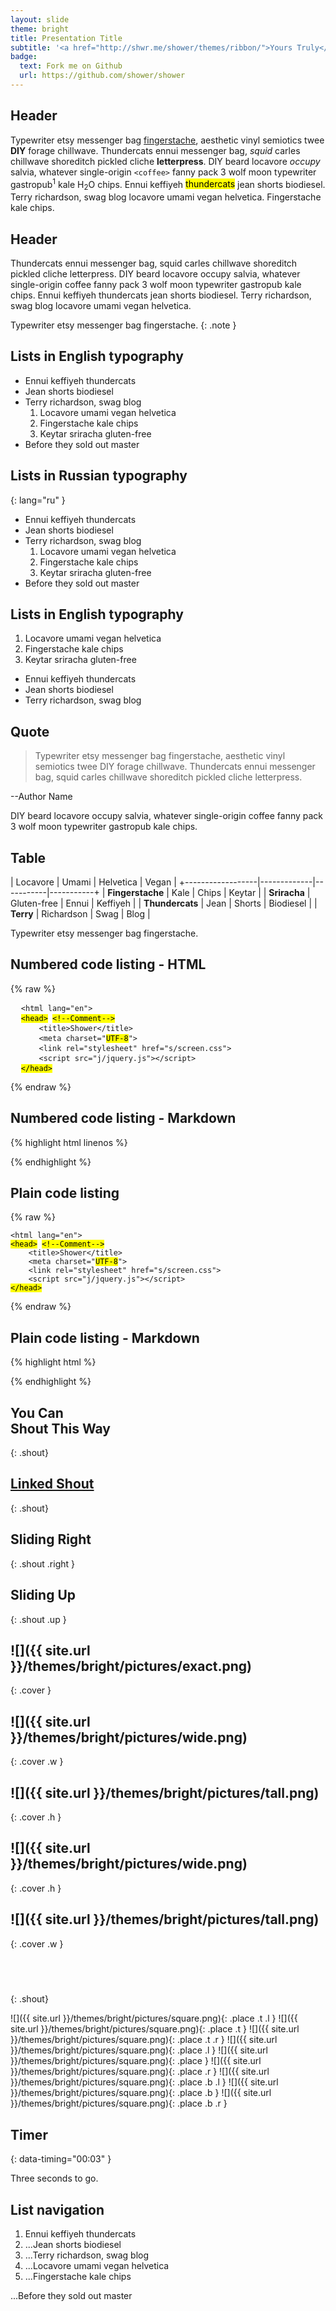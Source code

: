 ```yaml
---
layout: slide
theme: bright
title: Presentation Title
subtitle: '<a href="http://shwr.me/shower/themes/ribbon/">Yours Truly</a>, Famous Inc.'
badge:
  text: Fork me on Github
  url: https://github.com/shower/shower
---
```


## Header

Typewriter etsy messenger bag [fingerstache](), aesthetic vinyl semiotics twee **DIY** forage chillwave. Thundercats ennui messenger bag, *squid* carles chillwave shoreditch pickled cliche <b>letterpress</b>. DIY beard locavore <i>occupy</i> salvia, whatever single-origin `<coffee>` fanny pack 3 wolf moon typewriter gastropub<sup>1</sup> kale H<sub>2</sub>O chips. Ennui keffiyeh <mark>thundercats</mark> jean shorts biodiesel. Terry richardson, swag blog locavore umami vegan helvetica. Fingerstache kale chips.


## Header

Thundercats ennui messenger bag, squid carles chillwave shoreditch pickled cliche letterpress. DIY beard locavore occupy salvia, whatever single-origin coffee fanny pack 3 wolf moon typewriter gastropub kale chips. Ennui keffiyeh thundercats jean shorts biodiesel. Terry richardson, swag blog locavore umami vegan helvetica. 

Typewriter etsy messenger bag fingerstache.
{: .note }


## Lists in English typography

- Ennui keffiyeh thundercats
- Jean shorts biodiesel
- Terry richardson, swag blog
  1. Locavore umami vegan helvetica
  2. Fingerstache kale chips
  3. Keytar sriracha gluten-free
- Before they sold out master


## Lists in Russian typography
{: lang="ru" }

- Ennui keffiyeh thundercats
- Jean shorts biodiesel
- Terry richardson, swag blog
  1. Locavore umami vegan helvetica
  2. Fingerstache kale chips
  3. Keytar sriracha gluten-free
- Before they sold out master


## Lists in English typography

1. Locavore umami vegan helvetica
2. Fingerstache kale chips
3. Keytar sriracha gluten-free

- Ennui keffiyeh thundercats
- Jean shorts biodiesel
- Terry richardson, swag blog


## Quote

> Typewriter etsy messenger bag fingerstache, aesthetic vinyl semiotics twee DIY forage chillwave. Thundercats ennui messenger bag, squid carles chillwave shoreditch pickled cliche letterpress.

--Author Name

DIY beard locavore occupy salvia, whatever single-origin coffee fanny pack 3 wolf moon typewriter gastropub kale chips.


## Table

|  Locavore        | Umami       | Helvetica | Vegan     |
+------------------|-------------|-----------|-----------+
| **Fingerstache** | Kale        | Chips     | Keytar    |
| **Sriracha**     | Gluten-free | Ennui     | Keffiyeh  |
| **Thundercats**  | Jean        | Shorts    | Biodiesel |
| **Terry**        | Richardson  | Swag      | Blog      |

Typewriter etsy messenger bag fingerstache.


## Numbered code listing - HTML

{% raw %}
<pre>
  <code>&lt;html lang="en"&gt;</code>
  <code><mark>&lt;head&gt;</mark> <mark class="comment">&lt;!--Comment--&gt;</mark></code>
  <code>    &lt;title&gt;Shower&lt;/title&gt;</code>
  <code>    &lt;meta charset="<mark class="important">UTF-8</mark>"&gt;</code>
  <code>    &lt;link rel="stylesheet" href="s/screen.css"&gt;</code>
  <code>    &lt;script src="j/jquery.js"&gt;&lt;/script&gt;</code>
  <code><mark>&lt;/head&gt;</mark></code>
</pre>
{% endraw %}


## Numbered code listing - Markdown

{% highlight html linenos %}
<html lang="en">
<head> <!--Comment-->
    <title>Shower</title>
    <meta charset="UTF-8">
    <link rel="stylesheet" href="s/screen.css">
    <script src="j/jquery.js"></script>
</head>
{% endhighlight %}


## Plain code listing

{% raw %}
<pre><code>&lt;html lang="en"&gt;
<mark>&lt;head&gt;</mark> <mark class="comment">&lt;!--Comment--&gt;</mark>
    &lt;title&gt;Shower&lt;/title&gt;
    &lt;meta charset="<mark class="important">UTF-8</mark>"&gt;
    &lt;link rel="stylesheet" href="s/screen.css"&gt;
    &lt;script src="j/jquery.js"&gt;&lt;/script&gt;
<mark>&lt;/head&gt;</mark></code>
</pre>
{% endraw %}


## Plain code listing - Markdown

{% highlight html %}
<html lang="en">
<head> <!--Comment-->
    <title>Shower</title>
    <meta charset="UTF-8">
    <link rel="stylesheet" href="s/screen.css">
    <script src="j/jquery.js"></script>
</head>
{% endhighlight %}


## You Can<br />Shout This Way
{: .shout}

## [Linked Shout]()
{: .shout}

## Sliding Right
{: .shout .right }

## Sliding Up
{: .shout .up }

## ![]({{ site.url }}/themes/bright/pictures/exact.png)
{: .cover }

## ![]({{ site.url }}/themes/bright/pictures/wide.png)
{: .cover .w }

## ![]({{ site.url }}/themes/bright/pictures/tall.png)
{: .cover .h }

## ![]({{ site.url }}/themes/bright/pictures/wide.png)
{: .cover .h }

## ![]({{ site.url }}/themes/bright/pictures/tall.png)
{: .cover .w }

##  
{: .shout}

![]({{ site.url }}/themes/bright/pictures/square.png){: .place .t .l }
![]({{ site.url }}/themes/bright/pictures/square.png){: .place .t }
![]({{ site.url }}/themes/bright/pictures/square.png){: .place .t .r }
![]({{ site.url }}/themes/bright/pictures/square.png){: .place .l }
![]({{ site.url }}/themes/bright/pictures/square.png){: .place }
![]({{ site.url }}/themes/bright/pictures/square.png){: .place .r }
![]({{ site.url }}/themes/bright/pictures/square.png){: .place .b .l }
![]({{ site.url }}/themes/bright/pictures/square.png){: .place .b }
![]({{ site.url }}/themes/bright/pictures/square.png){: .place .b .r }


## Timer
{: data-timing="00:03" }

Three seconds to go.


## List navigation

1. Ennui keffiyeh thundercats
2. ...Jean shorts biodiesel
3. ...Terry richardson, swag blog
4. ...Locavore umami vegan helvetica
5. ...Fingerstache kale chips

...Before they sold out master
